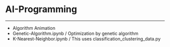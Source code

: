 # AI-Programming
------------------------------
* Algorithm Animation
* Genetic-Algorithm.ipynb / Optimization by genetic algorithm
* K-Nearest-Neighbor.ipynb / This uses classification_clustering_data.py
